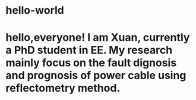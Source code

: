# hello-world
# hello,everyone! I am Xuan, currently a PhD student in EE. My research mainly focus on the fault dignosis and prognosis of power cable using reflectometry method.
